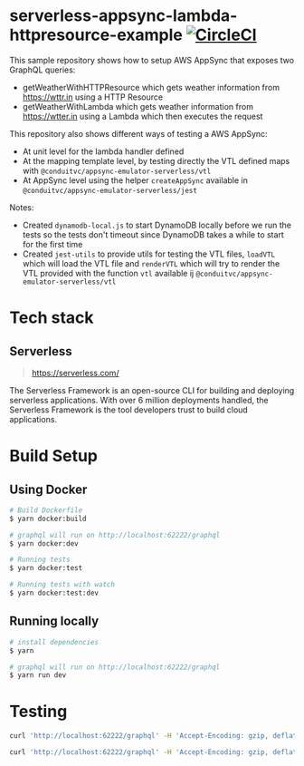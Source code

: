 # serverless-appsync-lambda-httpresource-example [![CircleCI](https://circleci.com/gh/davidpicarra/serverless-appsync-lambda-httpresource-example.svg?style=svg)](https://circleci.com/gh/davidpicarra/serverless-appsync-lambda-httpresource-example)

This sample repository shows how to setup AWS AppSync that exposes two GraphQL queries:
- getWeatherWithHTTPResource which gets weather information from https://wttr.in using a HTTP Resource
- getWeatherWithLambda which gets weather information from https://wtter.in using a Lambda which then executes the request

This repository also shows different ways of testing a AWS AppSync:
- At unit level for the lambda handler defined
- At the mapping template level, by testing directly the VTL defined maps with `@conduitvc/appsync-emulator-serverless/vtl`
- At AppSync level using the helper `createAppSync` available in `@conduitvc/appsync-emulator-serverless/jest`

Notes:
- Created `dynamodb-local.js` to start DynamoDB locally before we run the tests so the tests don't timeout since DynamoDB takes a while to start for the first time
- Created `jest-utils` to provide utils for testing the VTL files, `loadVTL` which will load the VTL file and `renderVTL` which will try to render the VTL provided with the function `vtl` available ij `@conduitvc/appsync-emulator-serverless/vtl`

# Tech stack

## Serverless

> https://serverless.com/

The Serverless Framework is an open-source CLI for building and deploying serverless applications. With over 6 million deployments handled, the Serverless Framework is the tool developers trust to build cloud applications.

# Build Setup

## Using Docker

```bash
# Build Dockerfile
$ yarn docker:build

# graphql will run on http://localhost:62222/graphql
$ yarn docker:dev

# Running tests
$ yarn docker:test

# Running tests with watch
$ yarn docker:test:dev
```

## Running locally

``` bash
# install dependencies
$ yarn

# graphql will run on http://localhost:62222/graphql
$ yarn run dev
```

# Testing

```bash
curl 'http://localhost:62222/graphql' -H 'Accept-Encoding: gzip, deflate, br' -H 'Content-Type: application/json' -H 'Accept: application/json' -H 'Connection: keep-alive' -H 'DNT: 1' -H 'Origin: http://localhost:3001' -H 'x-api-key: ABC123' --data-binary '{"query":"{ getWeatherWithHTTPResource }"}' --compressed
```


```bash
curl 'http://localhost:62222/graphql' -H 'Accept-Encoding: gzip, deflate, br' -H 'Content-Type: application/json' -H 'Accept: application/json' -H 'Connection: keep-alive' -H 'DNT: 1' -H 'Origin: http://localhost:3001' -H 'x-api-key: ABC123' --data-binary '{"query":"{ getWeatherWithLambda }"}' --compressed
```
